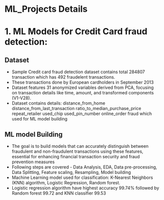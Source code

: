 # ML_Projects Details

# **1. ML Models for Credit Card fraud detection:**
## **Dataset** 
- Sample Credit card fraud detection dataset contains total 284807 transaction which has 492 fraudelent transactions.
- These transactions done by European cardholders in September 2013
- Dataset features 31 anonymized variables derived from PCA, focusing on transaction details like time, amount, and transformed components (V1-V28).
- Dataset contains details: distance_from_home	distance_from_last_transaction	ratio_to_median_purchase_price	repeat_retailer	used_chip	used_pin_number	online_order	fraud which used for ML model building
## **ML model Building**
- The goal is to build models that can accurately distinguish between fraudulent and non-fraudulent transactions using these features, essential for enhancing financial transaction security and fraud prevention measures
- Following steps are covered - Data Analysis, EDA, Data pre-processing, Data Splitting, Feature scaling, Resampling, Model building
- Machine Learning model used for classification: K-Nearest Neighbors (KNN) algorithm, Logistic Regression, Random forest.
- Logistic regression algorithm have highest accuracy 99.74% followed by Random forest 99.72 and KNN classifier 99.53
   
